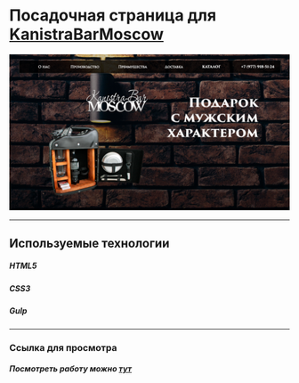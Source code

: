 # Посадочная страница для [KanistraBarMoscow](https://kanistrabarmoscow.ru/)

![Верстка для kanistrabarmoscow.ru](src/img/prew.png)

---

## Используемые технологии

##### HTML5
##### CSS3
##### Gulp

---

### Cсылка для просмотра

##### Посмотреть работу можно [тут](http://prog.host/kanistra/src/)
